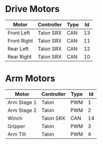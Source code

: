 # Drive Motors
|Motor      |Controller|Type |Id   |
| --------- | -------- | --- | --- |
|Front Left |Talon SRX |CAN  |13   |
|Front Right|Talon SRX |CAN  |11   |
|Rear Left  |Talon SRX |CAN  |12   |
|Rear Right |Talon SRX |CAN  |10   |

# Arm Motors
|Motor      |Controller |Type |Id   |
| --------- | --------- | --- | --- |
|Arm Stage 1|Talon      |PWM  |1    |
|Arm Stage 2|Talon      |PWM  |2    |
|Winch      |Talon SRX  |CAN  |14   |
|Gripper    |Talon      |PWM  |3    |
|Arm Tilt   |Talon      |PWM  |4    |